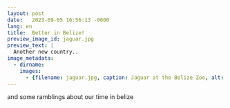 ```yaml
---
layout: post
date:   2023-09-05 16:56:13 -0600
lang: en
title:  Better in Belize!
preview_image_id: jaguar.jpg
preview_text: |
  Another new country..
image_metadata:
  - dirname:
    images:
      - {filename: jaguar.jpg, caption: Jaguar at the Belize Zoo, alt: }  
---
```


and some ramblings about our time in belize